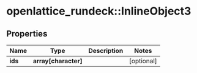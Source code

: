 # openlattice_rundeck::InlineObject3

## Properties
Name | Type | Description | Notes
------------ | ------------- | ------------- | -------------
**ids** | **array[character]** |  | [optional] 


